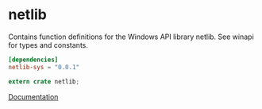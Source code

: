 # netlib #
Contains function definitions for the Windows API library netlib. See winapi for types and constants.

```toml
[dependencies]
netlib-sys = "0.0.1"
```

```rust
extern crate netlib;
```

[Documentation](https://retep998.github.io/doc/winapi/netlib/)
